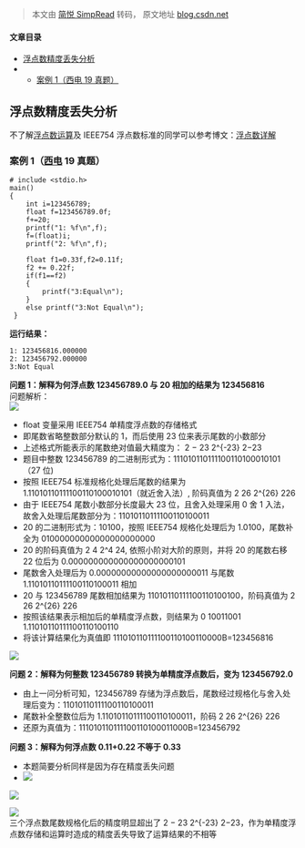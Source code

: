 > 本文由 [简悦 SimpRead](http://ksria.com/simpread/) 转码， 原文地址 [blog.csdn.net](https://blog.csdn.net/weixin_45863060/article/details/127253232)

#### 文章目录

*   [浮点数精度丢失分析](#_1)
*   *   [案例 1（西电 19 真题）](#119_4)

浮点数精度丢失分析
---------

不了解[浮点数运算](https://so.csdn.net/so/search?q=%E6%B5%AE%E7%82%B9%E6%95%B0%E8%BF%90%E7%AE%97&spm=1001.2101.3001.7020)及 IEEE754 浮点数标准的同学可以参考博文：[浮点数详解](https://blog.csdn.net/weixin_45863060/article/details/125054244?spm=1001.2014.3001.5501)

### 案例 1（[西电](https://so.csdn.net/so/search?q=%E8%A5%BF%E7%94%B5&spm=1001.2101.3001.7020) 19 真题）

```
# include <stdio.h>
main()
{
	int i=123456789;
	float f=123456789.0f;
	f+=20;
	printf("1: %f\n",f);
	f=(float)i;
	printf("2: %f\n",f);
	
	float f1=0.33f,f2=0.11f;
	f2 += 0.22f;
	if(f1==f2)
	{
		printf("3:Equal\n");
	}
	else printf("3:Not Equal\n");
 } 

```

**运行结果：**

```
1: 123456816.000000
2: 123456792.000000
3:Not Equal

```

**问题 1：解释为何浮点数 123456789.0 与 20 相加的结果为 123456816**  
问题解析：  
![](https://img-blog.csdnimg.cn/e542aa4950e34bca867ae5ed0a8e83e8.png)

*   float 变量采用 IEEE754 单精度浮点数的存储格式
*   即尾数省略整数部分默认的 1，而后使用 23 位来表示尾数的小数部分
*   上述格式所能表示的尾数绝对值最大精度为： 2 − 23 2^{-23} 2−23
*   题目中整数 123456789 的二进制形式为：111010110111100110100010101（27 位)
*   按照 IEEE754 标准规格化处理后尾数的结果为 1.11010110111100110100010101（就近舍入法）, 阶码真值为 2 26 2^{26} 226
*   由于 IEEE754 尾数小数部分长度最大 23 位，且舍入处理采用 0 舍 1 入法，故舍入处理后尾数部分为：11010110111100110100011
*   20 的二进制形式为：10100，按照 IEEE754 规格化处理后为 1.0100，尾数补全为 01000000000000000000000
*   20 的阶码真值为 2 4 2^4 24, 依照小阶对大阶的原则，并将 20 的尾数右移 22 位后为 0.000000000000000000000101
*   尾数舍入处理后为 0.00000000000000000000011 与尾数 1.11010110111100110100011 相加
*   20 与 123456789 尾数相加结果为 11010110111100110100100，阶码真值为 2 26 2^{26} 226
*   按照该结果表示相加后的单精度浮点数，则结果为 0 10011001 1.11010110111100110100110
*   将该计算结果化为真值即 111010110111100110100110000B=123456816

![](https://img-blog.csdnimg.cn/8f4e6c8ea58843ddaab1339bbbd8847a.png)

**问题 2：解释为何整数 123456789 转换为单精度浮点数后，变为 123456792.0**

*   由上一问分析可知，123456789 存储为浮点数后，尾数经过规格化与舍入处理后变为：11010110111100110100011
*   尾数补全整数位后为 1.11010110111100110100011，阶码 2 26 2^{26} 226
*   还原为真值为：111010110111100110100011000B=123456792

**问题 3：解释为何浮点数 0.11+0.22 不等于 0.33**

*   本题简要分析同样是因为存在精度丢失问题
*   ![](https://img-blog.csdnimg.cn/c7f4898967134ca39164088c5942d209.png)

![](https://img-blog.csdnimg.cn/f3d546ab1f64419ebe611dead228c8ec.png)

![](https://img-blog.csdnimg.cn/202db01b18d74b3391f4230404af0cb9.png)  
三个浮点数尾数规格化后的精度明显超出了 2 − 23 2^{-23} 2−23，作为单精度浮点数存储和运算时造成的精度丢失导致了运算结果的不相等